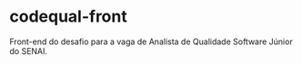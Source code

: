 # codequal-front
Front-end do desafio para a vaga de Analista de Qualidade Software Júnior do SENAI.
